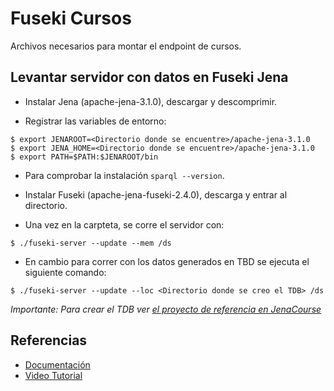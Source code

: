 # Fuseki Cursos
Archivos necesarios para montar el endpoint de cursos.

## Levantar servidor con datos en Fuseki Jena

* Instalar Jena (apache-jena-3.1.0), descargar y descomprimir.

* Registrar las variables de entorno:
```
$ export JENAROOT=<Directorio donde se encuentre>/apache-jena-3.1.0
$ export JENA_HOME=<Directorio donde se encuentre>/apache-jena-3.1.0
$ export PATH=$PATH:$JENAROOT/bin
```

* Para comprobar la instalación `sparql --version`.

* Instalar Fuseki (apache-jena-fuseki-2.4.0), descarga y entrar al directorio.

* Una vez en la carpteta, se corre el servidor con:
```
$ ./fuseki-server --update --mem /ds
```

* En cambio para correr con los datos generados en TBD se ejecuta el siguiente comando:
```
$ ./fuseki-server --update --loc <Directorio donde se creo el TDB> /ds
```
_Importante: Para crear el TDB ver [el proyecto de referencia en JenaCourse](https://github.com/mf222/Fuseki-Buscacursos/tree/master/JenaCourse)_

## Referencias
* [Documentación](https://jena.apache.org/documentation/serving_data/)
* [Video Tutorial](https://www.youtube.com/watch?v=5-UfFV5XmTI)
